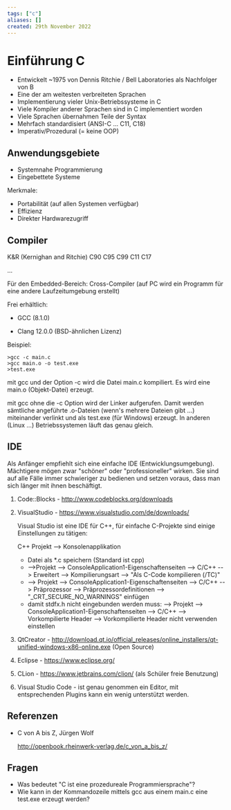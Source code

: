```yaml
---
tags: ["c"]
aliases: []
created: 29th November 2022
---
```


# Einführung C

- Entwickelt ~1975 von Dennis Ritchie / Bell Laboratories als Nachfolger von B
- Eine der am weitesten verbreiteten Sprachen
- Implementierung vieler Unix-Betriebssysteme in C
- Viele Kompiler anderer Sprachen sind in C implementiert worden
- Viele Sprachen übernahmen Teile der Syntax
- Mehrfach standardisiert (ANSI-C ... C11, C18)
- Imperativ/Prozedural (= keine OOP)

## Anwendungsgebiete

- Systemnahe Programmierung
- Eingebettete Systeme

Merkmale:

- Portabilität (auf allen Systemen verfügbar)
- Effizienz
- Direkter Hardwarezugriff

## Compiler

K&R	(Kernighan and Ritchie)
C90
C95
C99
C11
C17

...

Für den Embedded-Bereich: Cross-Compiler (auf PC wird ein Programm für eine andere Laufzeitumgebung erstellt)

Frei erhältlich:

- GCC (8.1.0)

- Clang 12.0.0 (BSD-ähnlichen Lizenz)

Beispiel:

```
>gcc -c main.c
>gcc main.o -o test.exe
>test.exe
```

mit gcc und der Option -c wird die Datei main.c kompiliert. Es wird eine main.o (Objekt-Datei) erzeugt.

mit gcc ohne die -c Option wird der Linker aufgerufen. Damit werden sämtliche angeführte .o-Dateien (wenn's mehrere Dateien gibt ...) miteinander verlinkt und als test.exe (für Windows) erzeugt. In anderen (Linux ...) Betriebssystemen läuft das genau gleich.

## IDE

Als Anfänger empfiehlt sich eine einfache IDE (Entwicklungsumgebung). Mächtigere mögen zwar "schöner" oder "professioneller" wirken. Sie sind auf alle Fälle immer schwieriger zu bedienen und setzen voraus, dass man sich länger mit ihnen beschäftigt.

1. Code::Blocks - http://www.codeblocks.org/downloads

2. VisualStudio - https://www.visualstudio.com/de/downloads/

   Visual Studio ist eine IDE für C++, für einfache C-Projekte sind einige Einstellungen zu tätigen:

   C++ Projekt --> Konsolenapplikation

   - Datei als *.c speichern (Standard ist cpp)
   - -->Projekt --> ConsoleApplication1-Eigenschaftenseiten --> C/C++ --> Erweitert --> Kompilierungsart --> "Als C-Code kompilieren (/TC)"
   - --> Projekt --> ConsoleApplication1-Eigenschaftenseiten --> C/C++ --> Präprozessor --> Präprozessordefinitionen --> "_CRT_SECURE_NO_WARNINGS" einfügen
   - damit stdfx.h nicht eingebunden werden muss: --> Projekt --> ConsoleApplication1-Eigenschaftenseiten --> C/C++ --> Vorkompilierte Header --> Vorkompilierte Header nicht verwenden einstellen

3. QtCreator - http://download.qt.io/official_releases/online_installers/qt-unified-windows-x86-online.exe (Open Source)

4. Eclipse - https://www.eclipse.org/

5. CLion - https://www.jetbrains.com/clion/  (als Schüler freie Benutzung)

6. Visual Studio Code - ist genau genommen ein Editor, mit entsprechenden Plugins kann ein wenig unterstützt werden.

## Referenzen

- C von A bis Z, Jürgen Wolf

  http://openbook.rheinwerk-verlag.de/c_von_a_bis_z/

## Fragen

- Was bedeutet "C ist eine prozedureale Programmiersprache"?
- Wie kann in der Kommandozeile mittels gcc aus einem main.c eine test.exe erzeugt werden?
